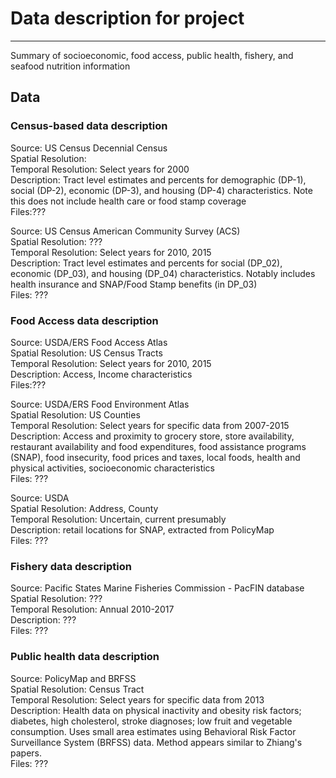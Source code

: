 
# Data description for project
-----
Summary of socioeconomic, food access, public health, fishery, and seafood nutrition information


## Data 

### Census-based data description

Source: US Census Decennial Census <br>
Spatial Resolution: <br>
Temporal Resolution: Select years for 2000 <br>
Description: Tract level estimates and percents for demographic (DP-1), social (DP-2), economic (DP-3), and housing (DP-4) characteristics. Note this does not include health care or food stamp coverage <br>
Files:??? <br>

Source: US  Census American Community Survey (ACS) <br>
Spatial Resolution: ??? <br>
Temporal Resolution: Select years for 2010, 2015 <br>
Description: Tract level estimates and percents for social (DP_02), economic (DP_03), and housing (DP_04) characteristics.
Notably includes  health insurance and SNAP/Food Stamp benefits (in DP_03) <br>
Files: ??? <br>

### Food Access data description

Source: USDA/ERS Food Access Atlas <br>
Spatial Resolution: US Census Tracts <br>
Temporal Resolution: Select years for 2010, 2015 <br>
Description: Access, Income characteristics <br>
Files:??? <br>

Source: USDA/ERS Food Environment Atlas <br>
Spatial Resolution: US Counties <br>
Temporal Resolution: Select years for specific data from 2007-2015 <br>
Description: Access and proximity to grocery store, store availability, restaurant availability and food expenditures, food assistance programs (SNAP), food insecurity, food prices and taxes, local foods, health and physical activities, socioeconomic characteristics <br>
Files: ??? <br>

Source: USDA<br>
Spatial Resolution: Address, County <br>
Temporal Resolution: Uncertain, current presumably <br>
Description: retail locations for SNAP, extracted from PolicyMap <br>
Files: ??? <br>

### Fishery data description

Source: Pacific States Marine Fisheries Commission - PacFIN database <br>
Spatial Resolution: ??? <br>
Temporal Resolution: Annual 2010-2017 <br>
Description: ??? <br>
Files: ??? <br>

### Public health data description

Source: PolicyMap and BRFSS <br>
Spatial Resolution: Census Tract <br>
Temporal Resolution: Select years for specific data from 2013 <br>
Description: Health data on physical inactivity and obesity risk factors; diabetes, high cholesterol, stroke diagnoses; low fruit and vegetable consumption. Uses small area estimates using Behavioral Risk Factor Surveillance System (BRFSS) data. Method appears similar to Zhiang's papers. <br>
Files: ??? <br>

